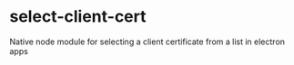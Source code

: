 # select-client-cert
Native node module for selecting a client certificate from a list in electron apps
